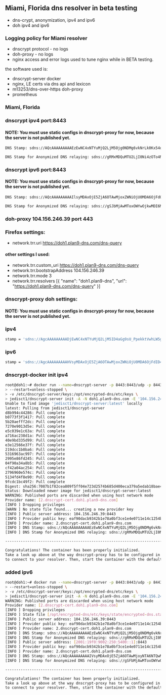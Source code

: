 ## Miami, Florida dns resolver in beta testing
- dns-crypt, anonymization, ipv4 and ipv6
- doh ipv4 and ipv6

### Logging policy for Miami resolver
- dnscrypt protocol - no logs
- doh-proxy - no logs
- nginx access and error logs used to tune nginx while in BETA testing. 

the software used is:
- dnscrypt-server docker
- nginx, LE certs via dns api and lexicon
- m13253/dns-over-https doh-proxy
- prometheus

### Miami, Florida
### dnscrypt ipv4 port:8443
#### NOTE: You must use static configs in dnscrypt-proxy for now, because the server is not published yet.

```sh
DNS Stamp: sdns://AQcAAAAAAAAAEzEwNC4xNTYuMjQ2LjM5Ojg0NDMg6vkNrLk0Kx54oL884eTgcR4UwSVLEOhuQDk_Irw7ljEiMi5kbnNjcnlwdC1jZXJ0LmRvaDEucGxhbjktZG5zLmNvbQ

DNS Stamp for Anonymized DNS relaying: sdns://gRMxMDQuMTU2LjI0Ni4zOTo4NDQz
```

### dnscrypt ipv6 port:8443
#### NOTE: You must use static configs in dnscrypt-proxy for now, because the server is not published yet.

```sh
DNS Stamp: sdns://AQcAAAAAAAAAIlsyMDAxOjE5ZjA6OTAwMjoxZWNiOjU0MDA6OjFdOjg0NDMg6vkNrLk0Kx54oL884eTgcR4UwSVLEOhuQDk_Irw7ljEiMi5kbnNjcnlwdC1jZXJ0LmRvaDEucGxhbjktZG5zLmNvbQ

DNS Stamp for Anonymized DNS relaying: sdns://gSJbMjAwMToxOWYwOjkwMDI6MWVjYjo1NDAwOjoxXTo4NDQz
```

### doh-proxy 104.156.246.39 port 443
### Firefox settings:
- network.trr.uri	https://doh1.plan9-dns.com/dns-query
#### other settings I used:
- network.trr.custom_uri	https://doh1.plan9-dns.com/dns-query
- network.trr.bootstrapAddress	104.156.246.39
- network.trr.mode	3
- network.trr.resolvers	[{ "name": "doh1.plan9-dns", "url": "https://doh1.plan9-dns.com/dns-query" }]

### dnscrypt-proxy doh settings:
#### NOTE: You must use static configs in dnscrypt-proxy for now, because the server is not published yet.
### ipv4

```sh
stamp = 'sdns://AgcAAAAAAAAADjEwNC4xNTYuMjQ2LjM5ID4aGg9sU_PpekktVwhLW5gHBZ7gV6sVBYdv2D_aPbg4EmRvaDEucGxhbjktZG5zLmNvbQovZG5zLXF1ZXJ5'
```

### ipv6

```sh
stamp = 'sdns://AgcAAAAAAAAAHVsyMDAxOjE5ZjA6OTAwMjoxZWNiOjU0MDA6OjFdID4aGg9sU_PpekktVwhLW5gHBZ7gV6sVBYdv2D_aPbg4EmRvaDEucGxhbjktZG5zLmNvbQovZG5zLXF1ZXJ5'
```

### dnscrypt-docker init ipv4

```sh
root@doh1:~# docker run --name=dnscrypt-server -p 8443:8443/udp -p 8443:8443/tcp -p 9100:9100/tcp --net=host \
> --restart=unless-stopped \
> -v /etc/dnscrypt-server/keys:/opt/encrypted-dns/etc/keys \
> jedisct1/dnscrypt-server init -A -N doh1.plan9-dns.com -E '104.156.246.39:8443' -M 0.0.0.0:9100
Unable to find image 'jedisct1/dnscrypt-server:latest' locally
latest: Pulling from jedisct1/dnscrypt-server
d8b994c44286: Pull complete 
b0773f3f1417: Pull complete 
5b20aefff2dc: Pull complete 
7270e9013d5e: Pull complete 
e5c039e1c63a: Pull complete 
a716ac238d1a: Pull complete 
40e9bd335d99: Pull complete 
e3e12566e37f: Pull complete 
219dcc1b0ba6: Pull complete 
5316963ac997: Pull complete 
2995e86fd245: Pull complete 
04f90a34a8b5: Pull complete 
cf42a04ac254: Pull complete 
2796960e574c: Pull complete 
5134fd4f8e90: Pull complete 
9fcdc1bc49f2: Pull complete 
Digest: sha256:7087b1f82cea809f5ff04e723d2574b685d400eca379a5edab18bae4fd04bbd8
Status: Downloaded newer image for jedisct1/dnscrypt-server:latest
WARNING: Published ports are discarded when using host network mode
Provider name: [2.dnscrypt-cert.doh1.plan9-dns.com]
[INFO ] Dropping privileges
[WARN ] No state file found... creating a new provider key
[INFO ] Public server address: 104.156.246.39:8443
[INFO ] Provider public key: eaf90dacb9342b1e78a0bf3ce1e4e0711e14c1254b10e86e40393f22bc3b9631
[INFO ] Provider name: 2.dnscrypt-cert.doh1.plan9-dns.com
[INFO ] DNS Stamp: sdns://AQcAAAAAAAAAEzEwNC4xNTYuMjQ2LjM5Ojg0NDMg6vkNrLk0Kx54oL884eTgcR4UwSVLEOhuQDk_Irw7ljEiMi5kbnNjcnlwdC1jZXJ0LmRvaDEucGxhbjktZG5zLmNvbQ
[INFO ] DNS Stamp for Anonymized DNS relaying: sdns://gRMxMDQuMTU2LjI0Ni4zOTo4NDQz

-----------------------------------------------------------------------

Congratulations! The container has been properly initialized.
Take a look up above at the way dnscrypt-proxy has to be configured in order
to connect to your resolver. Then, start the container with the default command.
```

### added ipv6

```sh
root@doh1:~# docker run --name=dnscrypt-server -p 8443:8443/udp -p 8443:8443/tcp -p 9100:9100/tcp --net=host \
> --restart=unless-stopped \
> -v /etc/dnscrypt-server/keys:/opt/encrypted-dns/etc/keys \
> jedisct1/dnscrypt-server init -A -N doh1.plan9-dns.com -E '104.156.246.39:8443,[2001:19f0:9002:250:5400::1]:8443' -M 0.0.0.0:9100
WARNING: Published ports are discarded when using host network mode
Provider name: [2.dnscrypt-cert.doh1.plan9-dns.com]
[INFO ] Dropping privileges
[INFO ] State file [/opt/encrypted-dns/etc/keys/state/encrypted-dns.state] found; using existing provider key
[INFO ] Public server address: 104.156.246.39:8443
[INFO ] Provider public key: eaf90dacb9342b1e78a0bf3ce1e4e0711e14c1254b10e86e40393f22bc3b9631
[INFO ] Provider name: 2.dnscrypt-cert.doh1.plan9-dns.com
[INFO ] DNS Stamp: sdns://AQcAAAAAAAAAEzEwNC4xNTYuMjQ2LjM5Ojg0NDMg6vkNrLk0Kx54oL884eTgcR4UwSVLEOhuQDk_Irw7ljEiMi5kbnNjcnlwdC1jZXJ0LmRvaDEucGxhbjktZG5zLmNvbQ
[INFO ] DNS Stamp for Anonymized DNS relaying: sdns://gRMxMDQuMTU2LjI0Ni4zOTo4NDQz
[INFO ] Public server address: [2001:19f0:9002:250:5400::1]:8443
[INFO ] Provider public key: eaf90dacb9342b1e78a0bf3ce1e4e0711e14c1254b10e86e40393f22bc3b9631
[INFO ] Provider name: 2.dnscrypt-cert.doh1.plan9-dns.com
[INFO ] DNS Stamp: sdns://AQcAAAAAAAAAIVsyMDAxOjE5ZjA6OTAwMjoyNTA6NTQwMDo6MV06ODQ0MyDq-Q2suTQrHnigvzzh5OBxHhTBJUsQ6G5AOT8ivDuWMSIyLmRuc2NyeXB0LWNlcnQuZG9oMS5wbGFuOS1kbnMuY29t
[INFO ] DNS Stamp for Anonymized DNS relaying: sdns://gSFbMjAwMToxOWYwOjkwMDI6MjUwOjU0MDA6OjFdOjg0NDM

-----------------------------------------------------------------------

Congratulations! The container has been properly initialized.
Take a look up above at the way dnscrypt-proxy has to be configured in order
to connect to your resolver. Then, start the container with the default command.

```
